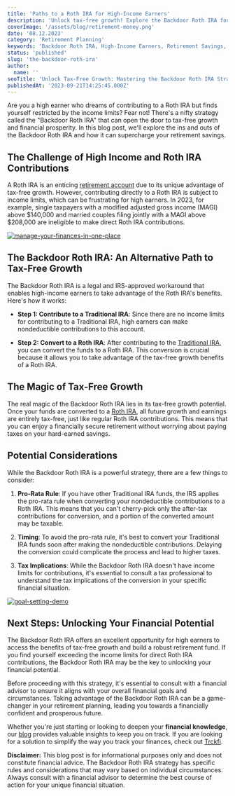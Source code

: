 ```yaml
---
title: 'Paths to a Roth IRA for High-Income Earners'
description: 'Unlock tax-free growth! Explore the Backdoor Roth IRA for high earners. Maximize retirement savings beyond income limits with this strategic guide.'
coverImage: '/assets/blog/retirement-money.png'
date: '08.12.2023'
category: 'Retirement Planning'
keywords: 'Backdoor Roth IRA, High-Income Earners, Retirement Savings, Tax-Free Growth, Roth IRA Conversion, Retirement Planning, Investment Strategy, Financial Future, Tax-Efficient Strategy, Backdoor Contribution, Retirement Account, Financial Independence'
status: 'published'
slug: 'the-backdoor-roth-ira'
author:
  name: ''
seoTitle: 'Unlock Tax-Free Growth: Mastering the Backdoor Roth IRA Strategy'
publishedAt: '2023-09-21T14:25:45.000Z'
---
```


Are you a high earner who dreams of contributing to a Roth IRA but finds yourself restricted by the income limits? Fear not! There's a nifty strategy called the "Backdoor Roth IRA" that can open the door to tax-free growth and financial prosperity. In this blog post, we'll explore the ins and outs of the Backdoor Roth IRA and how it can supercharge your retirement savings.

## The Challenge of High Income and Roth IRA Contributions

A Roth IRA is an enticing [retirement account](/blog/iras-401ks-retirement-planning) due to its unique advantage of tax-free growth. However, contributing directly to a Roth IRA is subject to income limits, which can be frustrating for high earners. In 2023, for example, single taxpayers with a modified adjusted gross income (MAGI) above $140,000 and married couples filing jointly with a MAGI above $208,000 are ineligible to make direct Roth IRA contributions.

[![manage-your-finances-in-one-place](/images/home--1--A5MD.png)](/pricing)

## The Backdoor Roth IRA: An Alternative Path to Tax-Free Growth

The Backdoor Roth IRA is a legal and IRS-approved workaround that enables high-income earners to take advantage of the Roth IRA's benefits. Here's how it works:

- **Step 1: Contribute to a Traditional IRA**: Since there are no income limits for contributing to a Traditional IRA, high earners can make nondeductible contributions to this account.

- **Step 2: Convert to a Roth IRA**: After contributing to the [Traditional IRA](/blog/traditional-ira-guide-tax-advantaged-retirement), you can convert the funds to a Roth IRA. This conversion is crucial because it allows you to take advantage of the tax-free growth benefits of a Roth IRA.

## The Magic of Tax-Free Growth

The real magic of the Backdoor Roth IRA lies in its tax-free growth potential. Once your funds are converted to a [Roth IRA](/blog/what-is-the-roth-IRA-avantage-2023), all future growth and earnings are entirely tax-free, just like regular Roth IRA contributions. This means that you can enjoy a financially secure retirement without worrying about paying taxes on your hard-earned savings.

## Potential Considerations

While the Backdoor Roth IRA is a powerful strategy, there are a few things to consider:

1. **Pro-Rata Rule**: If you have other Traditional IRA funds, the IRS applies the pro-rata rule when converting your nondeductible contributions to a Roth IRA. This means that you can't cherry-pick only the after-tax contributions for conversion, and a portion of the converted amount may be taxable.

2. **Timing**: To avoid the pro-rata rule, it's best to convert your Traditional IRA funds soon after making the nondeductible contributions. Delaying the conversion could complicate the process and lead to higher taxes.

3. **Tax Implications**: While the Backdoor Roth IRA doesn't have income limits for contributions, it's essential to consult a tax professional to understand the tax implications of the conversion in your specific financial situation.

[![goal-setting-demo](/images/home--12--UyMj.png)](/pricing)

## Next Steps: Unlocking Your Financial Potential

The Backdoor Roth IRA offers an excellent opportunity for high earners to access the benefits of tax-free growth and build a robust retirement fund. If you find yourself exceeding the income limits for direct Roth IRA contributions, the Backdoor Roth IRA may be the key to unlocking your financial potential.

Before proceeding with this strategy, it's essential to consult with a financial advisor to ensure it aligns with your overall financial goals and circumstances. Taking advantage of the Backdoor Roth IRA can be a game-changer in your retirement planning, leading you towards a financially confident and prosperous future.

Whether you're just starting or looking to deepen your **financial knowledge**, our [blog](/blog) provides valuable insights to keep you on track. If you are looking for a solution to simplify the way you track your finances, check out [Trckfi](/).

**Disclaimer:** This blog post is for informational purposes only and does not constitute financial advice. The Backdoor Roth IRA strategy has specific rules and considerations that may vary based on individual circumstances. Always consult with a financial advisor to determine the best course of action for your unique financial situation.

